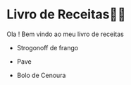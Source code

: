 # Livro de Receitas:man_cook:

Ola ! Bem vindo ao meu livro de receitas

- Strogonoff de frango

- Pave
- Bolo de Cenoura

